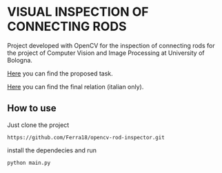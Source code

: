 # VISUAL INSPECTION OF CONNECTING RODS

Project developed with OpenCV for the inspection of connecting rods for the project of Computer Vision and Image Processing at University of Bologna.

[Here](https://github.com/Ferra18/opencv-rod-inspector/blob/master/Visual%20Inspection%20of%20Connecting%20Rods%20Project.pdf) you can find the proposed task.

[Here](https://github.com/Ferra18/opencv-rod-inspector/blob/master/relazione.md) you can find the final relation (italian only).

## How to use

Just clone the project

`https://github.com/Ferra18/opencv-rod-inspector.git`

install the dependecies and run 

`python main.py`
